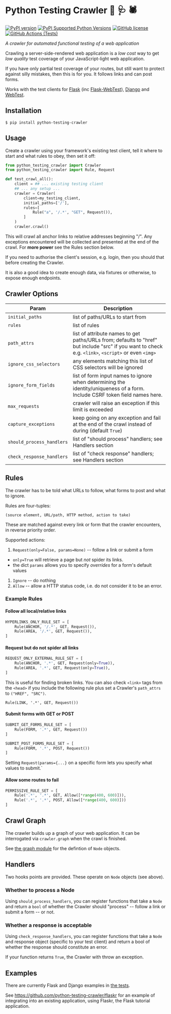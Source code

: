 # Python Testing Crawler   :snake: :stethoscope: :spider:
[![PyPI version](https://badge.fury.io/py/python-testing-crawler.svg)](https://badge.fury.io/py/python-testing-crawler)
[![PyPI Supported Python Versions](https://img.shields.io/pypi/pyversions/python-testing-crawler.svg)](https://pypi.python.org/pypi/python-testing-crawler/)
[![GitHub license](https://img.shields.io/github/license/python-testing-crawler/python-testing-crawler)](https://github.com/python-testing-crawler/python-testing-crawler/blob/master/LICENSE.txt)
[![GitHub Actions (Tests)](https://github.com/python-testing-crawler/python-testing-crawler/workflows/Tests/badge.svg)](https://github.com/python-testing-crawler/python-testing-crawler)

_A crawler for automated functional testing of a web application_

Crawling a server-side-rendered web application is a _low cost_ way to get _low quality_ test coverage of your JavaScript-light web application.

If you have only partial test coverage of your routes, but still want to protect against silly mistakes, then this is for you. It follows links and can post forms.

Works with the test clients for [Flask](https://flask.palletsprojects.com/en/1.1.x/testing/) (inc [Flask-WebTest](https://flask-webtest.readthedocs.io/en/latest/)), [Django](https://docs.djangoproject.com/en/3.0/topics/testing/tools/) and [WebTest](https://docs.pylonsproject.org/projects/webtest/en/latest/).

## Installation

```
$ pip install python-testing-crawler
```

## Usage

Create a crawler using your framework's existing test client, tell it where to start and what rules to obey, then set it off:

```python
from python_testing_crawler import Crawler
from python_testing_crawler import Rule, Request

def test_crawl_all():
    client = ## ... existing testing client
    ## ... any setup ...
    crawler = Crawler(
        client=my_testing_client,
        initial_paths=['/'],
        rules=[
            Rule("a", '/.*', "GET", Request()),
        ]
    )
    crawler.crawl()
```

This will crawl all anchor links to relative addresses beginning "/". Any exceptions encountered will be collected and presented at the end of the crawl. For **more power** see the Rules section below.

If you need to authorise the client's session, e.g. login, then you should that before creating the Crawler.

It is also a good idea to create enough data, via fixtures or otherwise, to expose enough endpoints.

## Crawler Options

| Param | Description |
| --- | --- |
| `initial_paths` |  list of paths/URLs to start from
| `rules` | list of rules
| `path_attrs` | list of attribute names to get paths/URLs from; defaults to "href" but include "src" if you want to check e.g. `<link>`, `<script>` or even `<img>`
| `ignore_css_selectors` |any elements matching this list of CSS selectors will be ignored
| `ignore_form_fields` | list of form input names to ignore when determining the identity/uniqueness of a form. Include CSRF token field names here.
| `max_requests` | crawler will raise an exception if this limit is exceeded
| `capture_exceptions` | keep going on any exception and fail at the end of the crawl instead of during (default `True`)
| `should_process_handlers` | list of "should process" handlers; see Handlers section
| `check_response_handlers` | list of "check response" handlers; see Handlers section

## Rules

The crawler has to be told what URLs to follow, what forms to post and what to ignore.

Rules are four-tuples:

```(source element, URL/path, HTTP method, action to take)```

These are matched against every link or form that the crawler encounters, in reverse priority order.

Supported actions:

1. `Request(only=False, params=None)` -- follow a link or submit a form
  * `only=True` will retrieve a page but _not_ spider its links.
  * the dict `params` allows you to specify _overrides_ for a form's default values
1. `Ignore` -- do nothing
1. `Allow` -- allow a HTTP status code, i.e. do not consider it to be an error.


### Example Rules

#### Follow all local/relative links

```python
HYPERLINKS_ONLY_RULE_SET = [
    Rule(ANCHOR, '/.*', GET, Request()),
    Rule(AREA, '/.*', GET, Request()),
]
```

#### Request but do not spider all links

```python
REQUEST_ONLY_EXTERNAL_RULE_SET = [
    Rule(ANCHOR, '.*', GET, Request(only=True)),
    Rule(AREA, '.*', GET, Request(only=True)),
]
```

This is useful for finding broken links.  You can also check `<link>` tags from the `<head>` if you include the following rule plus set a Crawler's `path_attrs` to `("HREF", "SRC")`.

```Rule(LINK, '.*', GET, Request())```

#### Submit forms with GET or POST

```python
SUBMIT_GET_FORMS_RULE_SET = [
    Rule(FORM, '.*', GET, Request())
]

SUBMIT_POST_FORMS_RULE_SET = [
    Rule(FORM, '.*', POST, Request())
]
```

Setting `Request(params={...}` on a specific form lets you specify what values to submit.`

#### Allow some routes to fail

```python
PERMISSIVE_RULE_SET = [
    Rule('.*', '.*', GET, Allow([*range(400, 600)])),
    Rule('.*', '.*', POST, Allow([*range(400, 600)]))
]
```

## Crawl Graph

The crawler builds up a graph of your web application. It can be interrogated via `crawler.graph` when the crawl is finished.

See [the graph module](python_testing_crawler/graph.py) for the defintion of `Node` objects.

## Handlers

Two hooks points are provided. These operate on `Node` objects (see above).

### Whether to process a Node

Using `should_process_handlers`, you can register functions that take a `Node` and return a `bool` of whether the Crawler should "process" -- follow a link or submit a form -- or not.

### Whether a response is acceptable

Using `check_response_handlers`, you can register functions that take a `Node` and response object (specific to your test client) and return a bool of whether the response should constitute an error.

If your function returns `True`, the Crawler with throw an exception.

## Examples

There are currently Flask and Django examples in [the tests](tests/).

See https://github.com/python-testing-crawler/flaskr for an example of integrating into an existing application, using Flaskr, the Flask tutorial application.

